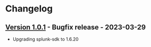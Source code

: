 # Changelog

## [Version 1.0.1](https://github.com/dataiku/dss-plugin-splunk/releases/tag/v1.0.1) - Bugfix release - 2023-03-29

- Upgrading splunk-sdk to 1.6.20
